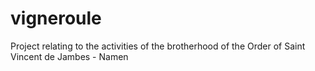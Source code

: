 # vigneroule
Project relating to the activities of the brotherhood of the Order of Saint Vincent de Jambes - Namen
